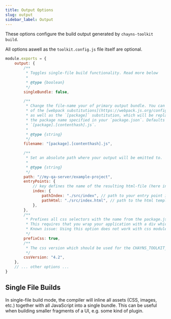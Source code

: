 ```yaml
---
title: Output Options
slug: output
sidebar_label: Output
---
```


These options configure the build output generated by `chayns-toolkit build`.

All options aswell as the `toolkit.config.js` file itself are optional.

```js title="/toolkit.config.js"
module.exports = {
    output: {
        /**
         * Toggles single-file build functionality. Read more below
         *
         * @type {boolean}
         */
        singleBundle: false,

        /**
         * Change the file-name your of primary output bundle. You can use any
         * of the [webpack substitutions](https://webpack.js.org/configuration/output/#template-strings)
         * as well as the `[package]` substitution, which will be replaced by
         * the package name specified in your `package.json`. Defaults to
         * `[package].[contenthash].js`.
         *
         * @type {string}
         */
        filename: "[package].[contenthash].js",

        /**
         * Set an absolute path where your output will be emitted to.
         *
         * @type {string}
         */
        path: "//my-qa-server/example-project",
        entryPoints: {
            // key defines the name of the resulting html-file (here index.html)
            index: {
                pathIndex: "./src/index", // path to your entry point index.js/index.ts
                pathHtml: "./src/index.html", // path to the html template
            },
        },
        /**
         * Prefixes all css selectors with the name from the package.json.
         * This requires that you wrap your application with a div which has that name as className.
         * Known issue: Using this option does not work with css modules. (fixed with version 3.1.3)
         */
        prefixCss: true,
        /**
         * The css version which should be used for the CHAYNS_TOOLKIT_CSS_TAG variable
         */
        cssVersion: "4.2",
    },
    // ... other options ...
}
```

## Single File Builds

In single-file build mode, the compiler will inline all assets (CSS, images, etc.) together with all
JavaScript into a single bundle. This can be useful when building smaller fragments of a UI, e.g.
some kind of plugin.

